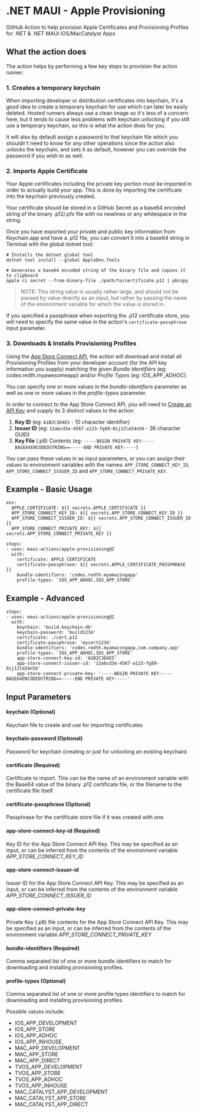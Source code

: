 # .NET MAUI - Apple Provisioning

GitHub Action to help provision Apple Certificates and Provisioning Profiles for .NET & .NET MAUI iOS/MacCatalyst Apps

## What the action does

The action helps by performing a few key steps to provision the action runner:

### 1. Creates a temporary keychain
When importing developer or distribution certificates into keychain, it's a good idea to create a temporary keychain for use which can later be easily deleted.  Hosted runners always use a clean image so it's less of a concern here, but it tends to cause less problems with keychain unlocking if you still use a temporary keychain, so this is what the action does for you.

It will also by default assign a password to that keychain file which you shouldn't need to know for any other operations since the action also unlocks the keychain, and sets it as default, however you can override the password if you wish to as well.

### 2. Imports Apple Certificate

Your Apple certificates including the private key portion must be imported in order to actually build your app.  This is done by importing the certificate into the keychain previously created.

Your certificate should be stored in a GitHub Secret as a base64 encoded string of the binary .p12/.pfx file with no newlines or any whitespace in the string.

Once you have exported your private and public key information from Keychain.app and have a .p12 file, you can convert it into a base64 string in Terminal with the global dotnet tool:

```
# Installs the dotnet global tool
dotnet tool install --global AppleDev.Tools

# Generates a base64 encoded string of the binary file and copies it to clipboard
apple ci secret --from-binary-file ./path/to/certificate.p12 | pbcopy
```

> NOTE: This string value is usually rather large, and should not be passed by value directly as an input, but rather by passing the name of the environment variable for which the value is stored in.

If you specified a passphrase when exporting the .p12 certificate store, you will need to specify the same value in the action's `certificate-passphrase` input parameter.

### 3. Downloads & Installs Provisioning Profiles

Using the [App Store Connect API](https://developer.apple.com/documentation/appstoreconnectapi/), the action will download and install all Provisioning Profiles from your developer account (for the API key information you supply) matching the given *Bundle Identifiers* (eg: codes.redth.myawesomeapp) and/or *Profile Types* (eg: IOS_APP_ADHOC).

You can specify one or more values in the _bundle-identifiers_ parameter as well as one or more values in the _profile-types_ parameter.

In order to connect to the App Store Connect API, you will need to [Create an API Key](https://developer.apple.com/documentation/appstoreconnectapi/creating_api_keys_for_app_store_connect_api) and supply its 3 distinct values to the action:

1. **Key ID** (eg: `A1B2C3D4E5` - 10 character identifier)
2. **Issuer ID** (eg: `12abcd3e-4567-a123-fg89-0ij12lm34n56` - 36 character GUID)
3. **Key File** (.p8) Contents (eg: `-----BEGIN PRIVATE KEY-----BASE64ENCODEDSTRING==-----END PRIVATE KEY-----`)

You can pass these values in as input parameters, or you can assign their values to environment variables with the names: `APP_STORE_CONNECT_KEY_ID`, `APP_STORE_CONNECT_ISSUER_ID` and `APP_STORE_CONNECT_PRIVATE_KEY`.


## Example - Basic Usage

```
env:
  APPLE_CERTIFICATE: ${{ secrets.APPLE_CERTIFICATE }}
  APP_STORE_CONNECT_KEY_ID: ${{ secrets.APP_STORE_CONNECT_KEY_ID }}
  APP_STORE_CONNECT_ISSUER_ID: ${{ secrets.APP_STORE_CONNECT_ISSUER_ID }}
  APP_STORE_CONNECT_PRIVATE_KEY: ${{ secrets.APP_STORE_CONNECT_PRIVATE_KEY }}

steps:
- uses: maui-actions/apple-provisioning@2
  with:
    certificate: APPLE_CERTIFICATE
    certificate-passphrase: ${{ secrets.APPLE_CERTIFICATE_PASSPHRASE }}
    bundle-identifiers: 'codes.redth.myamazingapp'
    profile-types: 'IOS_APP_ADHOC,IOS_APP_STORE'
```

## Example - Advanced

```
steps:
- uses: maui-actions/apple-provisioning@2
  with:
    keychain: 'build.keychain-db'
    keychain-password: 'build1234'
    certificate: ./cert.p12
    certificate-passphrase: 'mycert1234'
    bundle-identifiers: 'codes.redth.myamazingapp,com.company.app'
    profile-types: 'IOS_APP_ADHOC,IOS_APP_STORE'
    app-store-connect-key-id: 'A1B2C3D4E5'
    app-store-connect-issuer-id: '12abcd3e-4567-a123-fg89-0ij12lm34n56'
    app-store-connect-private-key: '-----BEGIN PRIVATE KEY-----BASE64ENCODEDSTRING==-----END PRIVATE KEY-----'
```


## Input Parameters

#### **keychain** (Optional)
Keychain file to create and use for importing certificates

#### **keychain-password** (Optional)
Password for keychain (creating or just for unlocking an existing keychain)

#### **certificate** (Required)
 Certificate to import.  This can be the name of an environment variable with the Base64 value of the binary .p12 certificate file, or the filename to the certificate file itself.

#### **certificate-passphrase** (Optional)
Passphrase for the certificate store file if it was created with one.


#### **app-store-connect-key-id** (Required)
Key ID for the App Store Connect API Key.  This may be specified as an input, or can be inferred from the contents of the environment variable _APP_STORE_CONNECT_KEY_ID_

#### **app-store-connect-issuer-id**
Issuer ID for the App Store Connect API Key.  This may be specified as an input, or can be inferred from the contents of the environment variable _APP_STORE_CONNECT_ISSUER_ID_

#### **app-store-connect-private-key**
Private Key (.p8) file contents for the App Store Connect API Key.  This may be specified as an input, or can be inferred from the contents of the environment variable _APP_STORE_CONNECT_PRIVATE_KEY_

#### **bundle-identifiers** (Required)
Comma separated list of one or more bundle identifiers to match for downloading and installing provisioning profiles.

#### **profile-types** (Optional)
Comma separated list of one or more profile types identifiers to match for downloading and installing provisioning profiles.

Possible values include:
- IOS_APP_DEVELOPMENT
- IOS_APP_STORE
- IOS_APP_ADHOC
- IOS_APP_INHOUSE,
- MAC_APP_DEVELOPMENT
- MAC_APP_STORE
- MAC_APP_DIRECT
- TVOS_APP_DEVELOPMENT
- TVOS_APP_STORE
- TVOS_APP_ADHOC
- TVOS_APP_INHOUSE
- MAC_CATALYST_APP_DEVELOPMENT
- MAC_CATALYST_APP_STORE
- MAC_CATALYST_APP_DIRECT
